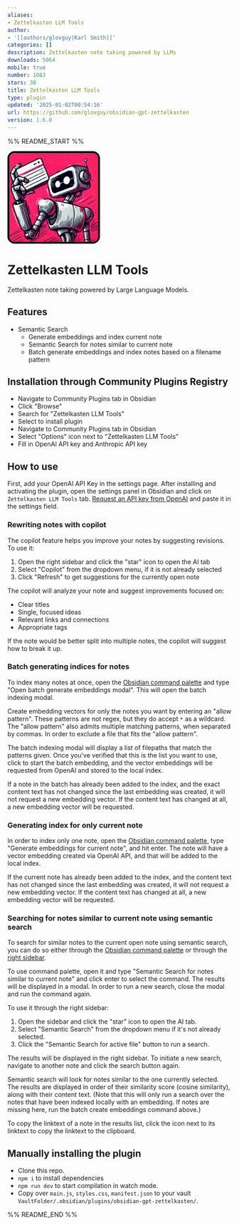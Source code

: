 ```yaml
---
aliases:
- Zettelkasten LLM Tools
author:
- '[[authors/glovguy|Karl Smith]]'
categories: []
description: Zettelkasten note taking powered by LLMs
downloads: 5064
mobile: true
number: 1083
stars: 38
title: Zettelkasten LLM Tools
type: plugin
updated: '2025-01-02T00:54:16'
url: https://github.com/glovguy/obsidian-gpt-zettelkasten
version: 1.6.0
---
```


%% README_START %%

<img src="https://raw.githubusercontent.com/glovguy/obsidian-gpt-zettelkasten/HEAD/NoteRobot.jpg" alt="Zettelkasten LLM Tools Logo" width="200" height="200" style="border-radius: 16px; border-style: solid; border-width: 4px; border-color: black;" />

# Zettelkasten LLM Tools

Zettelkasten note taking powered by Large Language Models.

## Features

- Semantic Search
  - Generate embeddings and index current note
  - Semantic Search for notes similar to current note
  - Batch generate embeddings and index notes based on a filename pattern

## Installation through Community Plugins Registry

- Navigate to Community Plugins tab in Obsidian
- Click "Browse"
- Search for "Zettelkasten LLM Tools"
- Select to install plugin
- Navigate to Community Plugins tab in Obsidian
- Select "Options" icon next to "Zettelkasten LLM Tools"
- Fill in OpenAI API key and Anthropic API key

## How to use

First, add your OpenAI API Key in the settings page. After installing and activating the plugin, open the settings panel in Obsidian and click on `Zettelkasten LLM Tools` tab. [Request an API key from OpenAI](https://help.openai.com/en/articles/4936850-where-do-i-find-my-secret-api-key) and paste it in the settings field.

### Rewriting notes with copilot

The copilot feature helps you improve your notes by suggesting revisions. To use it:

1. Open the right sidebar and click the "star" icon to open the AI tab
2. Select "Copilot" from the dropdown menu, if it is not already selected
3. Click "Refresh" to get suggestions for the currently open note

The copilot will analyze your note and suggest improvements focused on:
- Clear titles
- Single, focused ideas
- Relevant links and connections
- Appropriate tags

If the note would be better split into multiple notes, the copilot will suggest how to break it up.

### Batch generating indices for notes

To index many notes at once, open the [Obsidian command palette](https://help.obsidian.md/Plugins/Command+palette) and type "Open batch generate embeddings modal". This will open the batch indexing modal.

Create embedding vectors for only the notes you want by entering an "allow pattern". These patterns are not regex, but they do accept `*` as a wildcard. The "allow pattern" also admits multiple matching patterns, when separated by commas. In order to exclude a file that fits the "allow pattern".

The batch indexing modal will display a list of filepaths that match the patterns given. Once you've verified that this is the list you want to use, click to start the batch embedding, and the vector embeddings will be requested from OpenAI and stored to the local index.

If a note in the batch has already been added to the index, and the exact content text has not changed since the last embedding was created, it will not request a new embedding vector. If the content text has changed at all, a new embedding vector will be requested.

### Generating index for only current note

In order to index only one note, open the [Obsidian command palette](https://help.obsidian.md/Plugins/Command+palette), type "Generate embeddings for current note", and hit enter. The note will have a vector embedding created via OpenAI API, and that will be added to the local index.

If the current note has already been added to the index, and the content text has not changed since the last embedding was created, it will not request a new embedding vector. If the content text has changed at all, a new embedding vector will be requested.

### Searching for notes similar to current note using semantic search

To search for similar notes to the current open note using semantic search, you can do so either through  the [Obsidian command palette](https://help.obsidian.md/Plugins/Command+palette) or through the [right sidebar](https://help.obsidian.md/Getting+started/Use+the+mobile+app#Right+sidebar).

To use command palette, open it and type "Semantic Search for notes similar to current note" and click enter to select the command. The results will be displayed in a modal. In order to run a new search, close the modal and run the command again.

To use it through the right sidebar:
1. Open the sidebar and click the "star" icon to open the AI tab.
2. Select "Semantic Search" from the dropdown menu if it's not already selected.
3. Click the "Semantic Search for active file" button to run a search.

The results will be displayed in the right sidebar. To initiate a new search, navigate to another note and click the search button again.

Semantic search will look for notes similar to the one currently selected. The results are displayed in order of their similarity score (cosine similarity), along with their content text. (Note that this will only run a search over the notes that have been indexed locally with an embedding. If notes are missing here, run the batch create embeddings command above.)

To copy the linktext of a note in the results list, click the icon next to its linktext to copy the linktext to the clipboard.

## Manually installing the plugin

- Clone this repo.
- `npm i` to install dependencies
- `npm run dev` to start compilation in watch mode.
- Copy over `main.js`, `styles.css`, `manifest.json` to your vault `VaultFolder/.obsidian/plugins/obsidian-gpt-zettelkasten/`.


%% README_END %%